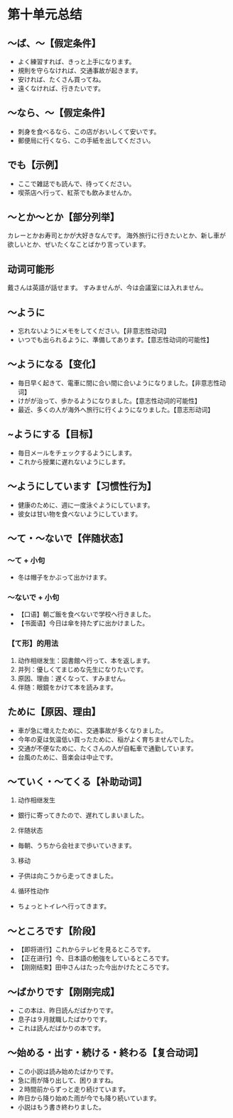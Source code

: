 # 第十单元总结

## ～ば、～【假定条件】

- よく練習すれば、きっと上手になります。
- 規則を守らなければ、交通事故が起きます。
- 安ければ、たくさん買ってね。
- 遠くなければ、行きたいです。

## ～なら、～【假定条件】

- 刺身を食べるなら、この店がおいしくて安いです。
- 郵便局に行くなら、この手紙を出してください。

## でも【示例】

- ここで雑誌でも読んで、待ってください。
- 喫茶店へ行って、紅茶でも飲みませんか。

## ～とか～とか【部分列举】

カレーとかお寿司とかが大好きなんです。
海外旅行に行きたいとか、新し車が欲しいとか、ぜいたくなことばかり言っています。

## 动词可能形

戴さんは英語が話せます。
すみませんが、今は会議室には入れません。

## ～ように

- 忘れないようにメモをしてください。【非意志性动词】
- いつでも出られるように、準備してあります。【意志性动词的可能性】

## ～ようになる【变化】

- 毎日早く起きて、電車に間に合い間に合いようになりました。【非意志性动词】
- けがが治って、歩かるようになりました。【意志性动词的可能性】
- 最近、多くの人が海外へ旅行に行くようになりました。【意志形动词】

## ~ようにする【目标】

- 毎日メールをチェックするようにします。
- これから授業に遅れないようにします。

## ～ようにしています【习惯性行为】

- 健康のために、週に一度泳ぐようにしています。
- 彼女は甘い物を食べないようにしています。

## ～て・～ないで【伴随状态】

### ～て + 小句

- 冬は帽子をかぶって出かけます。

### ～ないで + 小句

- 【口语】朝ご飯を食べないで学校へ行きました。
- 【书面语】今日は傘を持たずに出かけました。

### 【て形】的用法

1. 动作相继发生：図書館へ行って、本を返します。
2. 并列：優しくてまじめな先生になりたいです。
3. 原因、理由：遅くなって、すみません。
4. 伴随：眼鏡をかけて本を読みます。

## ために【原因、理由】

- 車が急に増えたために、交通事故が多くなりました。
- 今年の夏は気温低い買ったために、稲がよく育ちませんでした。
- 交通が不便なために、たくさんの人が自転車で通勤しています。
- 台風のために、音楽会は中止です。

## ～ていく・～てくる【补助动词】

1. 动作相继发生

- 銀行に寄ってきたので、遅れてしまいました。

2. 伴随状态

- 毎朝、うちから会社まで歩いていきます。

3. 移动

- 子供は向こうから走ってきました。

4. 循环性动作

- ちょっとトイレへ行ってきます。

## ～ところです【阶段】

- 【即将进行】これからテレビを見るところです。
- 【正在进行】今、日本語の勉強をしているところです。
- 【刚刚结束】田中さんはたった今出かけたところです。

## ～ばかりです【刚刚完成】

- この本は、昨日読んだばかりです。
- 息子は９月就職したばかりです。
- これは読んだばかりの本です。

## ～始める・出す・続ける・終わる【复合动词】

- この小説は読み始めたばかりです。
- 急に雨が降り出して、困りますね。
- ２時間前からずっと走り続けています。
- 昨日から降り始めた雨が今でも降り続いています。
- 小説はもう書き終わりました。
